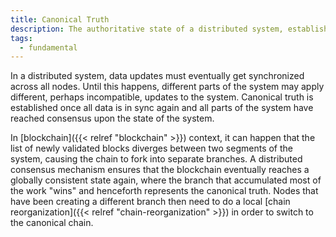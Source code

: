 ```yaml
---
title: Canonical Truth
description: The authoritative state of a distributed system, established by consensus among all involved parties.
tags:
  - fundamental
---
```


In a distributed system, data updates must eventually get synchronized across all nodes. Until this happens, different parts of the system may apply different, perhaps incompatible, updates to the system. Canonical truth is established once all data is in sync again and all parts of the system have reached consensus upon the state of the system.

In [blockchain]({{< relref "blockchain" >}}) context, it can happen that the list of newly validated blocks diverges between two segments of the system, causing the chain to fork into separate branches. A distributed consensus mechanism ensures that the blockchain eventually reaches a globally consistent state again, where the branch that accumulated most of the work "wins" and henceforth represents the canonical truth. Nodes that have been creating a different branch then need to do a local [chain reorganization]({{< relref "chain-reorganization" >}}) in order to switch to the canonical chain.


